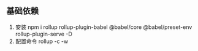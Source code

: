 ## 基础依赖
1. 安装
npm i rollup rollup-plugin-babel @babel/core @babel/preset-env rollup-plugin-serve -D
2. 配置命令 
rollup -c -w